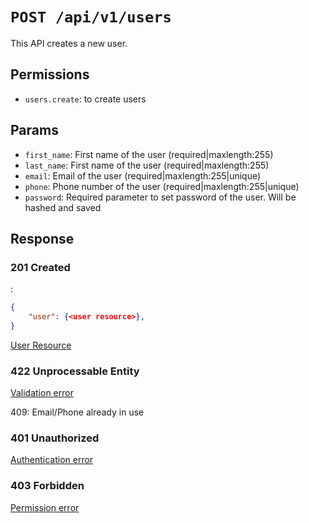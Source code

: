 # `POST /api/v1/users`
This API creates a new user.


## Permissions
- `users.create`: to create users

## Params

- `first_name`: First name of the user (required|maxlength:255)
- `last_name`: First name of the user (required|maxlength:255)
- `email`: Email of the user (required|maxlength:255|unique)
- `phone`: Phone number of the user (required|maxlength:255|unique)
- `password`: Required parameter to set password of the user. Will be hashed and saved

## Response

### 201 Created
:
```json
{
    "user": {<user resource>},
}
```

[User Resource](../resources/user.md)

### 422 Unprocessable Entity
 [Validation error](../validation-errors.md)

409: Email/Phone already in use

### 401 Unauthorized
 [Authentication error](../authentication-errors.md)

### 403 Forbidden
 [Permission error](../permission-errors.md)
